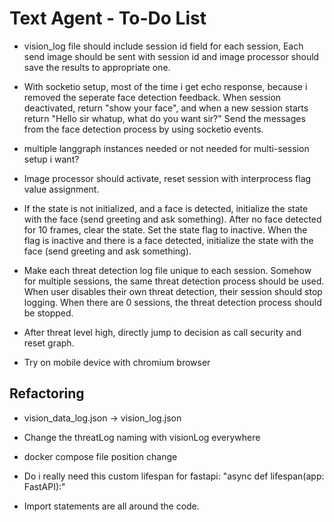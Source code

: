 # Text Agent - To-Do List

- vision_log file should include session id field for each session, Each send image should be sent with session id and image processor should save the results to appropriate one.

- With socketio setup, most of the time i get echo response, because i removed the seperate face detection feedback.
  When session deactivated, return "show your face", and when a new session starts return "Hello sir whatup, what do you want sir?"
  Send the messages from the face detection process by using socketio events.

- multiple langgraph instances needed or not needed for multi-session setup i want?

- Image processor should activate, reset session with interprocess flag value assignment.

- If the state is not initialized, and a face is detected, initialize the state with the face (send greeting and ask something).
  After no face detected for 10 frames, clear the state. Set the state flag to inactive. When the flag is inactive and there is a face detected, initialize the state with the face (send greeting and ask something).

- Make each threat detection log file unique to each session. Somehow for multiple sessions, the same threat detection process should be used. When user disables their own threat detection, their session should stop logging. When there are 0 sessions, the threat detection process should be stopped.

- After threat level high, directly jump to decision as call security and reset graph.

- Try on mobile device with chromium browser

## Refactoring

- vision_data_log.json -> vision_log.json

- Change the threatLog naming with visionLog everywhere

- docker compose file position change

- Do i really need this custom lifespan for fastapi: "async def lifespan(app: FastAPI):"

- Import statements are all around the code.
